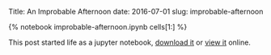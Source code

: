 Title: An Improbable Afternoon
date: 2016-07-01
slug: improbable-afternoon

{% notebook improbable-afternoon.ipynb cells[1:] %}

This post started life as a jupyter notebook,
[download it](/downloads/notebooks/improbable-afternoon.ipynb)
or
[view it](http://nbviewer.ipython.org/url/betatim.github.io//downloads/notebooks/improbable-afternoon.ipynb) online.
